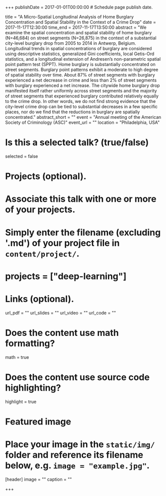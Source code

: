 +++
publishDate = 2017-01-01T00:00:00  # Schedule page publish date.

title = "A Micro-Spatial Longitudinal Analysis of Home Burglary Concentration and Spatial Stability in the Context of a Crime Drop"
date = 2017-11-17T12:30:00
time_end = 2017-11-17T13:50:00
abstract = "We examine the spatial concentration and spatial stability of home burglary (N=46,684) on street segments (N=26,875) in the context of a substantial city-level burglary drop from 2005 to 2014 in Antwerp, Belgium. Longitudinal trends in spatial concentrations of burglary are considered using descriptive statistics, generalized Gini coefficients, local Getis-Ord statistics, and a longitudinal extension of Andresen’s non-parametric spatial point pattern test (SPPT). Home burglary is substantially concentrated on street segments. Burglary point patterns exhibit a moderate to high degree of spatial stability over time. About 87% of street segments with burglary experienced a net decrease in crime and less than 2% of street segments with burglary experienced a net increase. The citywide home burglary drop manifested itself rather uniformly across street segments and the majority of street segments that experienced burglary contributed relatively equally to the crime drop. In other words, we do not find strong evidence that the city-level crime drop can be tied to substantial decreases in a few specific places, nor do we find that the reductions in burglary are spatially concentrated."
abstract_short = ""
event = "Annual meeting of the American Society of Criminology (ASC)"
event_url = ""
location = "Philadelphia, USA"

# Is this a selected talk? (true/false)
selected = false

# Projects (optional).
#   Associate this talk with one or more of your projects.
#   Simply enter the filename (excluding '.md') of your project file in `content/project/`.
# projects = ["deep-learning"]

# Links (optional).
url_pdf = ""
url_slides = ""
url_video = ""
url_code = ""

# Does the content use math formatting?
math = true

# Does the content use source code highlighting?
highlight = true

# Featured image
# Place your image in the `static/img/` folder and reference its filename below, e.g. `image = "example.jpg"`.
[header]
image = ""
caption = ""

+++

<!-- Embed your slides or video here using [shortcodes](https://sourcethemes.com/academic/post/writing-markdown-latex/). Further details can easily be added using *Markdown* and $\rm \LaTeX$ math code. -->
